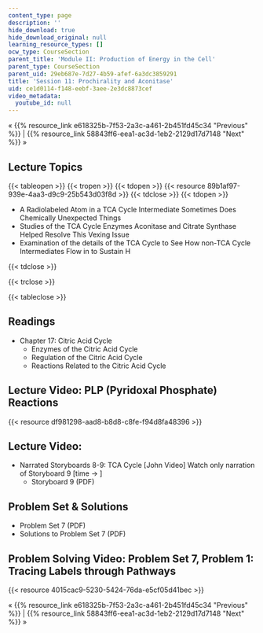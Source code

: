 ```yaml
---
content_type: page
description: ''
hide_download: true
hide_download_original: null
learning_resource_types: []
ocw_type: CourseSection
parent_title: 'Module II: Production of Energy in the Cell'
parent_type: CourseSection
parent_uid: 29eb687e-7d27-4b59-afef-6a3dc3859291
title: 'Session 11: Prochirality and Aconitase'
uid: ce1d0114-f148-eebf-3aee-2e3dc8873cef
video_metadata:
  youtube_id: null
---
```


« {{% resource_link e618325b-7f53-2a3c-a461-2b451fd45c34 "Previous" %}} | {{% resource_link 58843ff6-eea1-ac3d-1eb2-2129d17d7148 "Next" %}} »

Lecture Topics
--------------

{{< tableopen >}}
{{< tropen >}}
{{< tdopen >}}
{{< resource 89b1af97-939e-4aa3-d9c9-25b543d03f8d >}}
{{< tdclose >}}
{{< tdopen >}}


*   A Radiolabeled Atom in a TCA Cycle Intermediate Sometimes Does Chemically Unexpected Things
*   Studies of the TCA Cycle Enzymes Aconitase and Citrate Synthase Helped Resolve This Vexing Issue
*   Examination of the details of the TCA Cycle to See How non-TCA Cycle Intermediates Flow in to Sustain H


{{< tdclose >}}

{{< trclose >}}

{{< tableclose >}}

Readings
--------

*   Chapter 17: Citric Acid Cycle
    *   Enzymes of the Citric Acid Cycle
    *   Regulation of the Citric Acid Cycle
    *   Reactions Related to the Citric Acid Cycle

Lecture Video: PLP (Pyridoxal Phosphate) Reactions
--------------------------------------------------

{{< resource df981298-aad8-b8d8-c8fe-f94d8fa48396 >}}

Lecture Video:
--------------

*   Narrated Storyboards 8-9: TCA Cycle \[John Video\] Watch only narration of Storyboard 9 \[time -> \]
    *   Storyboard 9 (PDF)

Problem Set & Solutions 
------------------------

*   Problem Set 7 (PDF)
*   Solutions to Problem Set 7 (PDF)

Problem Solving Video: Problem Set 7, Problem 1: Tracing Labels through Pathways
--------------------------------------------------------------------------------

{{< resource 4015cac9-5230-5424-76da-e5cf05d41bec >}}

« {{% resource_link e618325b-7f53-2a3c-a461-2b451fd45c34 "Previous" %}} | {{% resource_link 58843ff6-eea1-ac3d-1eb2-2129d17d7148 "Next" %}} »
